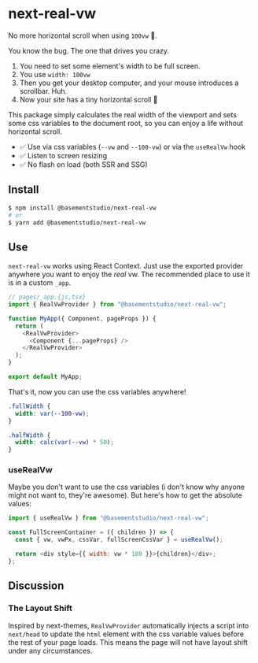 # next-real-vw

No more horizontal scroll when using `100vw` 🎉.

You know the bug. The one that drives you crazy.

1. You need to set some element's width to be full screen.
2. You use `width: 100vw`
3. Then you get your desktop computer, and your mouse introduces a scrollbar. Huh.
4. Now your site has a tiny horizontal scroll 🤮

This package simply calculates the real width of the viewport and sets some css variables to the document root, so you can enjoy a life without horizontal scroll.

- ✅ Use via css variables (`--vw` and `--100-vw`) or via the `useRealVw` hook
- ✅ Listen to screen resizing
- ✅ No flash on load (both SSR and SSG)

## Install

```bash
$ npm install @basementstudio/next-real-vw
# or
$ yarn add @basementstudio/next-real-vw
```

## Use

`next-real-vw` works using React Context. Just use the exported provider anywhere you want to enjoy the _real_ vw. The recommended place to use it is in a custom `_app`.

```js
// pages/_app.{js,tsx}
import { RealVwProvider } from "@basementstudio/next-real-vw";

function MyApp({ Component, pageProps }) {
  return (
    <RealVwProvider>
      <Component {...pageProps} />
    </RealVwProvider>
  );
}

export default MyApp;
```

That's it, now you can use the css variables anywhere!

```css
.fullWidth {
  width: var(--100-vw);
}

.halfWidth {
  width: calc(var(--vw) * 50);
}
```

### useRealVw

Maybe you don't want to use the css variables (i don't know why anyone might not want to, they're awesome). But here's how to get the absolute values:

```js
import { useRealVw } from "@basementstudio/next-real-vw";

const FullScreenContainer = ({ children }) => {
  const { vw, vwPx, cssVar, fullScreenCssVar } = useRealVw();

  return <div style={{ width: vw * 100 }}>{children}</div>;
};
```

## Discussion

### The Layout Shift

Inspired by next-themes, `RealVwProvider` automatically injects a script into `next/head` to update the `html` element with the css variable values before the rest of your page loads. This means the page will not have layout shift under any circumstances.
